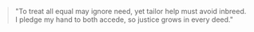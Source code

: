 <!--
id: equality_vs_equity
title: "Equality vs Equity"
category: justice
-->

> "To treat all equal may ignore need,
> yet tailor help must avoid inbreed.
> I pledge my hand to both accede,
> so justice grows in every deed."
